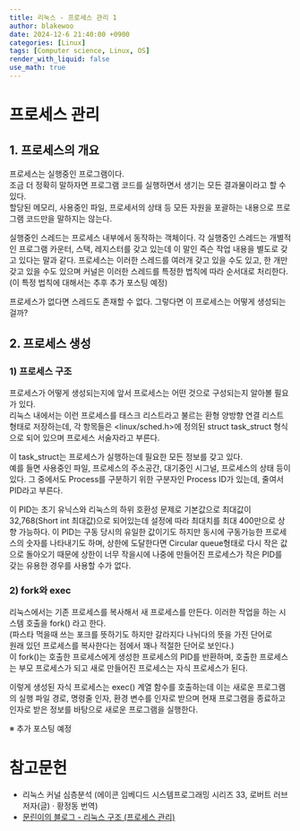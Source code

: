 ```yaml
---
title: 리눅스 - 프로세스 관리 1
author: blakewoo
date: 2024-12-6 21:40:00 +0900
categories: [Linux]
tags: [Computer science, Linux, OS] 
render_with_liquid: false
use_math: true
---
```


# 프로세스 관리
## 1. 프로세스의 개요
프로세스는 실행중인 프로그램이다.   
조금 더 정확히 말하자면 프로그램 코드를 실행하면서 생기는 모든 결과물이라고 할 수 있다.   
할당된 메모리, 사용중인 파일, 프로세서의 상태 등 모든 자원을 포괄하는 내용으로 프로그램 코드만을 말하지는 않는다.

실행중인 스레드는 프로세스 내부에서 동작하는 객체이다. 
각 실행중인 스레드는 개별적인 프로그램 카운터, 스택, 레지스터를 갖고 있는데 이 말인 즉슨
작업 내용을 별도로 갖고 있다는 말과 같다. 
프로세스는 이러한 스레드를 여러개 갖고 있을 수도 있고, 한 개만 갖고 있을 수도 있으며
커널은 이러한 스레드를 특정한 법칙에 따라 순서대로 처리한다.(이 특정 법칙에 대해서는 추후 추가 포스팅 예정)

프로세스가 없다면 스레드도 존재할 수 없다. 그렇다면 이 프로세스는 어떻게 생성되는 걸까?

## 2. 프로세스 생성
### 1) 프로세스 구조
프로세스가 어떻게 생성되는지에 앞서 프로세스는 어떤 것으로 구성되는지 알아볼 필요가 있다.   
리눅스 내에서는 이런 프로세스를 태스크 리스트라고 불르는 환형 양방향 연결 리스트 형태로 저장하는데, 각 항목들은
<linux/sched.h>에 정의된 struct task_struct 형식으로 되어 있으며 프로세스 서술자라고 부른다.

이 task_struct는 프로세스가 실행하는데 필요한 모든 정보를 갖고 있다.   
예를 들면 사용중인 파일, 프로세스의 주소공간, 대기중인 시그널, 프로세스의 상태 등이 있다.
그 중에서도 Process를 구분하기 위한 구분자인 Process ID가 있는데, 줄여서 PID라고 부른다.

이 PID는 초기 유닉스와 리눅스의 하위 호환성 문제로 기본값으로 최대값이 32,768(Short int 최대값)으로 되어있는데 설정에 따라
최대치를 최대 400만으로 상향 가능하다.
이 PID는 구동 당시의 유일한 값이기도 하지만 동시에 구동가능한 프로세스의 숫자를 나타내기도 하며, 상한에 도달한다면 Circular queue형태로
다시 작은 값으로 돌아오기 때문에 상한이 너무 작을시에 나중에 만들어진 프로세스가 작은 PID를 갖는 유용한 경우를 사용할 수가 없다.

### 2) fork와 exec
리눅스에서는 기존 프로세스를 복사해서 새 프로세스를 만든다.
이러한 작업을 하는 시스템 호출을 fork() 라고 한다.   
(파스타 먹을때 쓰는 포크를 뜻하기도 하지만 갈라지다 나뉘다의 뜻을 가진 단어로  
원래 있던 프로세스를 복사한다는 점에서 꽤나 적절한 단어로 보인다.)   
이 fork()는 호출한 프로세스에게 생성한 프로세스의 PID를 반환하며,
호출한 프로세스는 부모 프로세스가 되고 새로 만들어진 프로세스는 자식 프로세스가 된다.

이렇게 생성된 자식 프로세스는 exec() 계열 함수를 호출하는데
이는 새로운 프로그램의 실행 파일 경로, 명령줄 인자, 환경 변수를 인자로 받으며 현재 프로그램을 종료하고
인자로 받은 정보를 바탕으로 새로운 프로그램을 실행한다. 

※ 추가 포스팅 예정

# 참고문헌
- 리눅스 커널 심층분석 (에이콘 임베디드 시스템프로그래밍 시리즈 33,  로버트 러브 저자(글) · 황정동 번역)
- [문린이의 블로그 - 리눅스 구조 (프로세스 관리)](https://velog.io/@jjmoon4682/%EB%A6%AC%EB%88%85%EC%8A%A4-%EA%B5%AC%EC%A1%B0-%ED%94%84%EB%A1%9C%EC%84%B8%EC%8A%A4)
